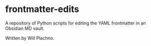 # frontmatter-edits
A repository of Python scripts for editing the YAML frontmatter in an Obsidian MD vault.

Written by Will Plachno. 
